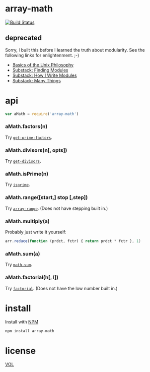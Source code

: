 array-math
==========

[![Build Status](https://travis-ci.org/ArtskydJ/array-math.svg?branch=master)](https://travis-ci.org/ArtskydJ/array-math)

## deprecated

Sorry, I built this before I learned the truth about modularity. See the following links for enlightenment. ;-)

- [Basics of the Unix Philosophy](http://www.faqs.org/docs/artu/ch01s06.html)
- [Substack: Finding Modules](http://substack.net/finding_modules)
- [Substack: How I Write Modules](http://substack.net/how_I_write_modules)
- [Substack: Many Things](http://substack.net/many_things)

# api

```js
var aMath = require('array-math')
```

### aMath.factors(n)

Try [`get-prime-factors`](https://www.npmjs.com/package/get-prime-factors).

### aMath.divisors(n[, opts])

Try [`get-divisors`](https://www.npmjs.com/package/get-divisors).

### aMath.isPrime(n)

Try [`isprime`](https://www.npmjs.com/package/isprime).

### aMath.range([start,] stop [,step])

Try [`array-range`](https://www.npmjs.com/package/array-range). (Does not have stepping built in.)

### aMath.multiply(a)

Probably just write it yourself:

```js
arr.reduce(function (prdct, fctr) { return prdct * fctr }, 1)
```

### aMath.sum(a)

Try [`math-sum`](https://www.npmjs.com/package/math-sum).

### aMath.factorial(h[, l])

Try [`factorial`](https://www.npmjs.com/package/factorial). (Does not have the low number built in.)

# install

Install with [NPM](http://nodejs.org/download)

	npm install array-math

# license

[VOL](http://veryopenlicense.com)
